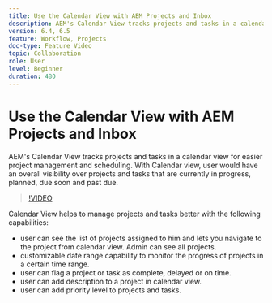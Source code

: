 ```yaml
---
title: Use the Calendar View with AEM Projects and Inbox
description: AEM's Calendar View tracks projects and tasks in a calendar view for easier project management and scheduling. With Calendar view, user would have an overall visibility over projects and tasks that are currently in progress, planned, due soon and past due.
version: 6.4, 6.5
feature: Workflow, Projects
doc-type: Feature Video
topic: Collaboration
role: User
level: Beginner
duration: 480
---
```


# Use the Calendar View with AEM Projects and Inbox

AEM's Calendar View tracks projects and tasks in a calendar view for easier project management and scheduling. With Calendar view, user would have an overall visibility over projects and tasks that are currently in progress, planned, due soon and past due. 

>[!VIDEO](https://video.tv.adobe.com/v/16804?quality=12&learn=on)

Calendar View helps to manage projects and tasks better with the following capabilities:

* user can see the list of projects assigned to him and lets you navigate to the project from calendar view. Admin can see all projects.
* customizable date range capability to monitor the progress of projects in a certain time range.
* user can flag a project or task as complete, delayed or on time.
* user can add description to a project in calendar view.
* user can add priority level to projects and tasks.
